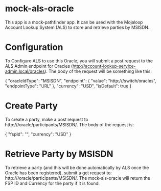 # mock-als-oracle

This app is a mock-pathfinder app. It can be used with the Mojaloop Account Lookup System (ALS) to store and retrieve parties by MSISDN. 

# Configuration

To Configure ALS to use this Oracle, you will submit a post request to the ALS Admin endpoint for Oracles (http://account-lookup-service-admin.local/oracles). The body of the request will be something like this:

  {
    "oracleIdType": "MSISDN",
    "endpoint": {
      "value": "http://<mock-als-oracle URL>/switch/oracles",
      "endpointType": "URL"
    },
    "currency": "USD",
    "isDefault": true
  }
  
# Create Party

To create a party, make a post request to http://<mock-als-oracle URL>/oracle/participants/MSISDN/<MSISDN of party>. The body of the request is:
  
  {
   "fspId": "<FSP Identifier>",
   "currency": "USD"
  }
  
# Retrieve Party by MSISDN

To retrieve a party (and this will be done automatically by ALS once the Oracle has been registered), submit a get request to: http://<mock-als-oracle URL>/oracle/participants/MSISDN/<MSISDN of party>. The mock-als-oracle will return the FSP ID and Currency for the party if it is found.
  
  
